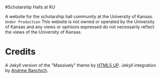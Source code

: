 
#Scholarship Halls at KU

A website for the scholarship hall community at the University of Kansas. `Under Production`
This website is not owned or operated by the University of Kansas and any views or opinions expressed do not necessarily reflect the views of the University of Kansas.

# Credits

A Jekyll version of the "Massively" theme by [HTML5 UP](https://html5up.net/). Jekyll integration by [Andrew Banchich](https://andrewbanchi.ch).
